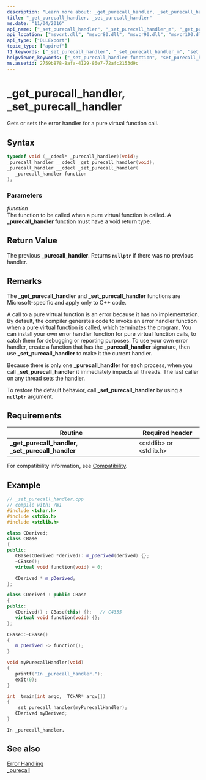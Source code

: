 ```yaml
---
description: "Learn more about: _get_purecall_handler, _set_purecall_handler"
title: "_get_purecall_handler, _set_purecall_handler"
ms.date: "11/04/2016"
api_name: ["_set_purecall_handler", "_set_purecall_handler_m", "_get_purecall_handler"]
api_location: ["msvcrt.dll", "msvcr80.dll", "msvcr90.dll", "msvcr100.dll", "msvcr100_clr0400.dll", "msvcr110.dll", "msvcr110_clr0400.dll", "msvcr120.dll", "msvcr120_clr0400.dll", "ucrtbase.dll"]
api_type: ["DLLExport"]
topic_type: ["apiref"]
f1_keywords: ["_set_purecall_handler", "_set_purecall_handler_m", "set_purecall_handler_m", "set_purecall_handler", "stdlib/_set_purecall_handler", "stdlib/_get_purecall_handler", "_get_purecall_handler"]
helpviewer_keywords: ["_set_purecall_handler function", "set_purecall_handler function", "purecall_handler", "set_purecall_handler_m function", "_purecall_handler", "_set_purecall_handler_m function", "_get_purecall_handler function"]
ms.assetid: 2759b878-8afa-4129-86e7-72afc2153d9c
---
```

# _get_purecall_handler, _set_purecall_handler

Gets or sets the error handler for a pure virtual function call.

## Syntax

```cpp
typedef void (__cdecl* _purecall_handler)(void);
_purecall_handler __cdecl _get_purecall_handler(void);
_purecall_handler __cdecl _set_purecall_handler(
   _purecall_handler function
);
```

### Parameters

*function*<br/>
The function to be called when a pure virtual function is called. A **_purecall_handler** function must have a void return type.

## Return Value

The previous **_purecall_handler**. Returns **`nullptr`** if there was no previous handler.

## Remarks

The **_get_purecall_handler** and **_set_purecall_handler** functions are Microsoft-specific and apply only to C++ code.

A call to a pure virtual function is an error because it has no implementation. By default, the compiler generates code to invoke an error handler function when a pure virtual function is called, which terminates the program. You can install your own error handler function for pure virtual function calls, to catch them for debugging or reporting purposes. To use your own error handler, create a function that has the **_purecall_handler** signature, then use **_set_purecall_handler** to make it the current handler.

Because there is only one **_purecall_handler** for each process, when you call **_set_purecall_handler** it immediately impacts all threads. The last caller on any thread sets the handler.

To restore the default behavior, call **_set_purecall_handler** by using a **`nullptr`** argument.

## Requirements

|Routine|Required header|
|-------------|---------------------|
|**_get_purecall_handler**, **_set_purecall_handler**|\<cstdlib> or \<stdlib.h>|

For compatibility information, see [Compatibility](../../c-runtime-library/compatibility.md).

## Example

```cpp
// _set_purecall_handler.cpp
// compile with: /W1
#include <tchar.h>
#include <stdio.h>
#include <stdlib.h>

class CDerived;
class CBase
{
public:
   CBase(CDerived *derived): m_pDerived(derived) {};
   ~CBase();
   virtual void function(void) = 0;

   CDerived * m_pDerived;
};

class CDerived : public CBase
{
public:
   CDerived() : CBase(this) {};   // C4355
   virtual void function(void) {};
};

CBase::~CBase()
{
   m_pDerived -> function();
}

void myPurecallHandler(void)
{
   printf("In _purecall_handler.");
   exit(0);
}

int _tmain(int argc, _TCHAR* argv[])
{
   _set_purecall_handler(myPurecallHandler);
   CDerived myDerived;
}
```

```Output
In _purecall_handler.
```

## See also

[Error Handling](../../c-runtime-library/error-handling-crt.md)<br/>
[_purecall](purecall.md)<br/>
